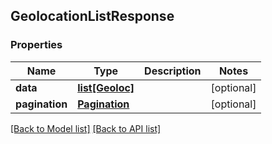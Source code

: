 ## GeolocationListResponse

### Properties
Name | Type | Description | Notes
------------ | ------------- | ------------- | -------------
**data** | [**list[Geoloc]**](#Geoloc) |  | [optional] 
**pagination** | [**Pagination**](#Pagination) |  | [optional] 

[[Back to Model list]](#documentation-for-models) [[Back to API list]](#documentation-for-api-endpoints)


